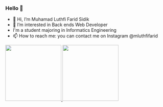 ### Hello 👋

- 👋 Hi, I’m Muhamad Luthfi Farid Sidik
- 👀 I’m interested in Back ends Web Developer
- I'm a student majoring in Informatics Engineering
- 📫 How to reach me: you can contact me on Instagram @mluthfifarid


<p align="left">
<a href="https://github.com/mluthfifarid">
  <img height="175em" src="https://github-readme-stats-eight-theta.vercel.app/api?username=mluthfifarid&show_icons=true&theme=algolia&include_all_commits=true&count_private=true"/>
  <img height="175em" src="https://github-readme-stats-eight-theta.vercel.app/api/top-langs/?username=loothfee&layout=compact&langs_count=8&theme=algolia"/>
</a>
</p>
